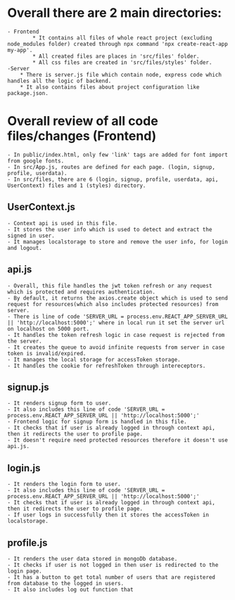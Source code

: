# Overall there are 2 main directories:
	- Frontend
 			* It contains all files of whole react project (excluding node_modules folder) created through npx command 'npx create-react-app my-app'. 
			* All created files are places in 'src/files' folder.
	 		* All css files are created in 'src/files/styles' folder.
 	-Server
		* There is server.js file which contain node, express code which handles all the logic of backend.
		* It also contains files about project configuration like package.json.

# Overall review of all code files/changes (Frontend)
	- In public/index.html, only few 'link' tags are added for font import from google fonts.
 	- In src/App.js, routes are defined for each page. (login, signup, profile, userdata).
	- In src/files, there are 6 (login, signup, profile, userdata, api, UserContext) files and 1 (styles) directory.

## UserContext.js
	- Context api is used in this file.
 	- It stores the user info which is used to detect and extract the signed in user.
	- It manages localstorage to store and remove the user info, for login and logout.

## api.js
	- Overall, this file handles the jwt token refresh or any request which is protected and requires authentication.
 	- By default, it returns the axios.create object which is used to send request for resources(which also includes protected resources) from server.
	- There is line of code 'SERVER_URL = process.env.REACT_APP_SERVER_URL || 'http://localhost:5000';' where in local run it set the server url on localhost on 5000 port.
	- It handles the token refresh logic in case request is rejected from the server. 
 	- It creates the queue to avoid infinite requests from server in case token is invalid/expired.
	- It manages the local storage for accessToken storage.
 	- It handles the cookie for refreshToken through intereceptors.

## signup.js
	- It renders signup form to user.
 	- It also includes this line of code 'SERVER_URL = process.env.REACT_APP_SERVER_URL || 'http://localhost:5000';' 
	- Frontend logic for signup form is handled in this file.
 	- It checks that if user is already logged in through context api, then it redirects the user to profile page.
	- It doesn't require need protected resources therefore it doesn't use api.js.

## login.js
	- It renders the login form to user.
 	- It also includes this line of code 'SERVER_URL = process.env.REACT_APP_SERVER_URL || 'http://localhost:5000';' 
	- It checks that if user is already logged in through context api, then it redirects the user to profile page.
	- If user logs in successfully then it stores the accessToken in localstorage.

 ## profile.js
 	- It renders the user data stored in mongoDb database.
	- It checks if user is not logged in then user is redirected to the login page.
 	- It has a button to get total number of users that are registered from database to the logged in users.
	- It also includes log out function that 
 
 
 	


